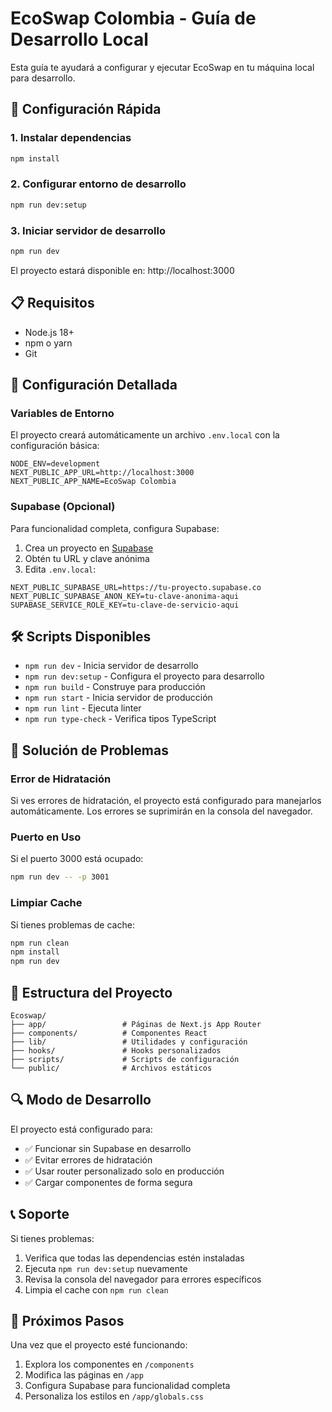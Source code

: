 # EcoSwap Colombia - Guía de Desarrollo Local

Esta guía te ayudará a configurar y ejecutar EcoSwap en tu máquina local para desarrollo.

## 🚀 Configuración Rápida

### 1. Instalar dependencias
```bash
npm install
```

### 2. Configurar entorno de desarrollo
```bash
npm run dev:setup
```

### 3. Iniciar servidor de desarrollo
```bash
npm run dev
```

El proyecto estará disponible en: http://localhost:3000

## 📋 Requisitos

- Node.js 18+ 
- npm o yarn
- Git

## 🔧 Configuración Detallada

### Variables de Entorno

El proyecto creará automáticamente un archivo `.env.local` con la configuración básica:

```env
NODE_ENV=development
NEXT_PUBLIC_APP_URL=http://localhost:3000
NEXT_PUBLIC_APP_NAME=EcoSwap Colombia
```

### Supabase (Opcional)

Para funcionalidad completa, configura Supabase:

1. Crea un proyecto en [Supabase](https://supabase.com)
2. Obtén tu URL y clave anónima
3. Edita `.env.local`:

```env
NEXT_PUBLIC_SUPABASE_URL=https://tu-proyecto.supabase.co
NEXT_PUBLIC_SUPABASE_ANON_KEY=tu-clave-anonima-aqui
SUPABASE_SERVICE_ROLE_KEY=tu-clave-de-servicio-aqui
```

## 🛠️ Scripts Disponibles

- `npm run dev` - Inicia servidor de desarrollo
- `npm run dev:setup` - Configura el proyecto para desarrollo
- `npm run build` - Construye para producción
- `npm run start` - Inicia servidor de producción
- `npm run lint` - Ejecuta linter
- `npm run type-check` - Verifica tipos TypeScript

## 🐛 Solución de Problemas

### Error de Hidratación
Si ves errores de hidratación, el proyecto está configurado para manejarlos automáticamente. Los errores se suprimirán en la consola del navegador.

### Puerto en Uso
Si el puerto 3000 está ocupado:
```bash
npm run dev -- -p 3001
```

### Limpiar Cache
Si tienes problemas de cache:
```bash
npm run clean
npm install
npm run dev
```

## 📁 Estructura del Proyecto

```
Ecoswap/
├── app/                 # Páginas de Next.js App Router
├── components/          # Componentes React
├── lib/                 # Utilidades y configuración
├── hooks/               # Hooks personalizados
├── scripts/             # Scripts de configuración
└── public/              # Archivos estáticos
```

## 🔍 Modo de Desarrollo

El proyecto está configurado para:

- ✅ Funcionar sin Supabase en desarrollo
- ✅ Evitar errores de hidratación
- ✅ Usar router personalizado solo en producción
- ✅ Cargar componentes de forma segura

## 📞 Soporte

Si tienes problemas:

1. Verifica que todas las dependencias estén instaladas
2. Ejecuta `npm run dev:setup` nuevamente
3. Revisa la consola del navegador para errores específicos
4. Limpia el cache con `npm run clean`

## 🎯 Próximos Pasos

Una vez que el proyecto esté funcionando:

1. Explora los componentes en `/components`
2. Modifica las páginas en `/app`
3. Configura Supabase para funcionalidad completa
4. Personaliza los estilos en `/app/globals.css`
